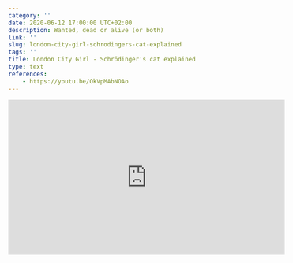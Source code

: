 ```yaml
---
category: ''
date: 2020-06-12 17:00:00 UTC+02:00
description: Wanted, dead or alive (or both)
link: ''
slug: london-city-girl-schrodingers-cat-explained
tags: ''
title: London City Girl - Schrödinger's cat explained
type: text
references:
    - https://youtu.be/OkVpMAbNOAo
---
```


<iframe width="560" height="315" src="https://www.youtube-nocookie.com/embed/OkVpMAbNOAo" frameborder="0" allow="accelerometer; autoplay; encrypted-media; gyroscope; picture-in-picture" allowfullscreen></iframe>

